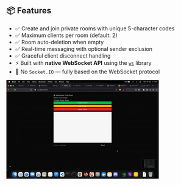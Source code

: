 ## 📦 Features

- ✅ Create and join private rooms with unique 5-character codes
- ✅ Maximum clients per room (default: 2)
- ✅ Room auto-deletion when empty
- ✅ Real-time messaging with optional sender exclusion
- ✅ Graceful client disconnect handling
- ⚡ Built with **native WebSocket API** using the [`ws`](https://www.npmjs.com/package/ws) library
- 🧱 No `Socket.IO` — fully based on the WebSocket protocol


![WebSocket Chat Demo](./frontend/public/websocket.gif)
